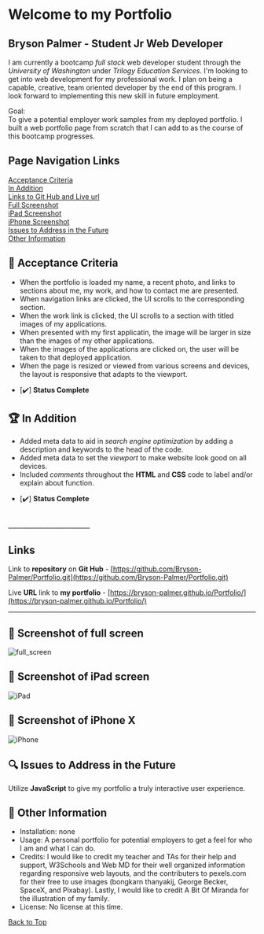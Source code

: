 ## <a id="back-to-top" > </a>
# Welcome to my Portfolio
## Bryson Palmer - Student Jr Web Developer
I am currently a bootcamp *full stack* web developer student through the *University of Washington* under *Trilogy Education Services*. I'm looking to get into web development for my professional work. I plan on being a capable, creative, team oriented developer by the end of this program. I look forward to implementing this new skill in future employment. 

Goal: </br>
To give a potential employer work samples from my deployed portfolio. I built a web portfolio page from scratch that I can add to as the course of this bootcamp progresses. 


## Page Navigation Links
[Acceptance Criteria](acceptance-criteria) </br>
[In Addition](#in-addition) </br>
[Links to Git Hub and Live url](#links) </br>
[Full Screenshot](#screenshot-of-full-screen) </br>
[iPad Screenshot](#screenshot-of-ipad-screen) </br>
[iPhone Screenshot](#screenshot-of-iphone) </br>
[Issues to Address in the Future](#issues-to-address-in-the-future) </br>
[Other Information](#other-information) </br>


## <a id="acceptance-criteria"></a> 💼 Acceptance Criteria
* When the portfolio is loaded my name, a recent photo, and links to sections about me, my work, and how to contact me are presented.
* When navigation links are clicked, the UI scrolls to the corresponding section.
* When the work link is clicked, the UI scrolls to a section with titled images of my applications.
* When presented with my first applicatin, the image will be larger in size than the images of my other applications.
* When the images of the applications are clicked on, the user will be taken to that deployed application. 
* When the page is resized or viewed from various screens and devices, the layout is responsive that adapts to the viewport. 

- [✔️] **Status Complete**

## <a id="in-addition"></a> 🏆 In Addition 
* Added meta data to aid in *search engine optimization* by adding a description and keywords to the head of the code.
* Added meta data to set the *viewport* to make website look good on all devices.
* Included *comments* throughout the **HTML** and **CSS** code to label and/or explain about function.

- [✔️] **Status Complete**  
</br>
__________________________

## <a id="links"></a> Links

Link to **repository** on **Git Hub** - [https://github.com/Bryson-Palmer/Portfolio.git](https://github.com/Bryson-Palmer/Portfolio.git)

Live **URL** link to **my portfolio** - [https://bryson-palmer.github.io/Portfolio/](https://bryson-palmer.github.io/Portfolio/)
</br>
__________________________

## 📸 <a id="screenshot-of-full-screen"></a> Screenshot of full screen

![full_screen](./assets/css/Images/Portfolio_full_screen.png)

## 📸 <a id="screenshot-of-ipad-screen"></a> Screenshot of iPad screen

![iPad](./assets/css/Images/Portfolio_iPdad.png) 

## 📸 <a id="screenshot-of-iphone"></a> Screenshot of iPhone X

![iPhone](./assets/css/Images/Portfolio_iPhone_X.png) 

## <a id="issues-to-address-in-the-future"></a> 🔍 Issues to Address in the Future
Utilize **JavaScript** to give my portfolio a truly interactive user experience.

## <a id="other-information" /></a> 📡 Other Information
* Installation: none
* Usage: A personal portfolio for potential employers to get a feel for who I am and what I can do.
* Credits: I would like to credit my teacher and TAs for their help and support, W3Schools and Web MD for their well organized information regarding responsive web layouts, and the contributers to pexels.com for their free to use images (bongkarn thanyakij, George Becker, SpaceX, and Pixabay). Lastly, I would like to credit A Bit Of Miranda for the illustration of my family.
* License: No license at this time.

[Back to Top](#back-to-top) </br>